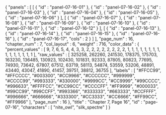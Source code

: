 {
  "panels" : [
    [
      {
        "id" : "panel-07-16-01"
      },
      {
        "id" : "panel-07-16-02"
      },
      {
        "id" : "panel-07-16-03"
      },
      {
        "id" : "panel-07-16-04"
      },
      {
        "id" : "panel-07-16-05"
      },
      {
        "id" : "panel-07-16-06"
      }
    ],
    [
      {
        "id" : "panel-07-16-07"
      },
      {
        "id" : "panel-07-16-08"
      },
      {
        "id" : "panel-07-16-09"
      },
      {
        "id" : "panel-07-16-10"
      },
      {
        "id" : "panel-07-16-11"
      },
      {
        "id" : "panel-07-16-12"
      }
    ],
    [
      {
        "id" : "panel-07-16-13"
      },
      {
        "id" : "panel-07-16-14"
      },
      {
        "id" : "panel-07-16-15"
      },
      {
        "id" : "panel-07-16-16"
      },
      {
        "id" : "panel-07-16-17",
        "cols" : 2
      }
    ]
  ],
  "page_num" : 16,
  "chapter_num" : 7,
  "col_layout" : 6,
  "weight" : 716,
  "color_data" : {
    "percent_values" : [
      9,
      7,
      6,
      5,
      4,
      4,
      3,
      3,
      2,
      2,
      2,
      2,
      2,
      2,
      2,
      2,
      1,
      1,
      1,
      1,
      1,
      1,
      1,
      1,
      1,
      1,
      1,
      1,
      1,
      1,
      1
    ],
    "raw_values" : [
      325258,
      262260,
      241530,
      178375,
      175703,
      163230,
      136485,
      130923,
      102430,
      101831,
      92333,
      87805,
      80823,
      77695,
      74930,
      73642,
      67807,
      67512,
      63719,
      58113,
      54874,
      53559,
      53206,
      48891,
      43440,
      43047,
      41890,
      41457,
      39751,
      38812,
      36755
    ],
    "labels" : [
      "#FFCC99",
      "#FFCCCC",
      "#003300",
      "#CC9966",
      "#CCCCCC",
      "#999999",
      "#CCCC99",
      "#993333",
      "#330000",
      "#9999CC",
      "#CC9999",
      "#99CCCC",
      "#996633",
      "#FFFFCC",
      "#CC99CC",
      "#CCCCFF",
      "#FF9999",
      "#000033",
      "#99CC99",
      "#99CCFF",
      "#993366",
      "#333333",
      "#663333",
      "#CCFFFF",
      "#996666",
      "#666666",
      "#333300",
      "#CC3333",
      "#CC6666",
      "#FF99CC",
      "#FF9966"
    ],
    "page_num" : 16
  },
  "title" : "Chapter 7, Page 16",
  "id" : "page-07-16",
  "characters" : [
    "nite_owl",
    "silk_spectre"
  ]
}

